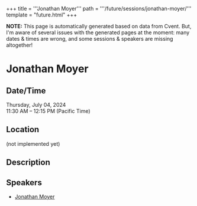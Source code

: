 +++
title = '''Jonathan Moyer'''
path = '''/future/sessions/jonathan-moyer/'''
template = "future.html"
+++

<p class="todo">
<strong>NOTE:</strong> This page is automatically generated based on data from Cvent.
But, I'm aware of several issues with the generated pages at the moment:
many dates & times are wrong, and some sessions & speakers are missing altogether!
</p>

<h1>Jonathan Moyer</h1>
<h2>Date/Time</h2>
<p>Thursday, July 04, 2024<br>
11:30 AM – 12:15 PM (Pacific Time)</p>
<h2>Location</h2>
(not implemented yet)
<h2>Description</h2>

<h2>Speakers</h2>
<ul><li><a href="/future/performers/jonathan-moyer/">Jonathan Moyer</a></li>

